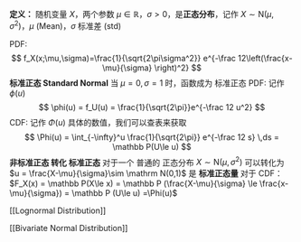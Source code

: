 **定义：**
随机变量 $X$，两个参数 $\mu \in \mathbb R$，$\sigma>0$，是**正态分布**，记作 $X\sim \text{N}(\mu,\sigma^2)$，$\mu$ (Mean)，$\sigma$ 标准差 (std)

PDF:
$$
f_X(x;\mu,\sigma)=\frac{1}{\sqrt{2\pi\sigma^2}} e^{-\frac 12\left(\frac{x-\mu}{\sigma} \right)^2} 
$$
**标准正态 Standard Normal**
当 $\mu = 0,\sigma = 1$ 时，函数成为 标准正态
PDF: 记作 $\phi(u)$
$$
\phi(u) = f_U(u) = \frac{1}{\sqrt{2\pi}}e^{-\frac 12 u^2}
$$
CDF: 记作 $\Phi(u)$
具体的数值，我们可以查表来获取
$$
\Phi(u) = \int_{-\infty}^u \frac{1}{\sqrt{2\pi}} e^{-\frac 12 s} \,ds = \mathbb P(U\le u)
$$
**非标准正态 转化 标准正态**
对于一个 普通的 正态分布 $X\sim \mathrm N(\mu,\sigma^2)$ 可以转化为 $u = \frac{X-\mu}{\sigma}\sim \mathrm N(0,1)$ 是 **标准正态量**
对于 CDF：$F_X(x) = \mathbb P(X\le x) = \mathbb P (\frac{X-\mu}{\sigma} \le \frac{x-\mu}{\sigma}) = \mathbb P (U\le u) =\Phi(u)$





[[Lognormal Distribution]]

[[Bivariate Normal Distribution]]
